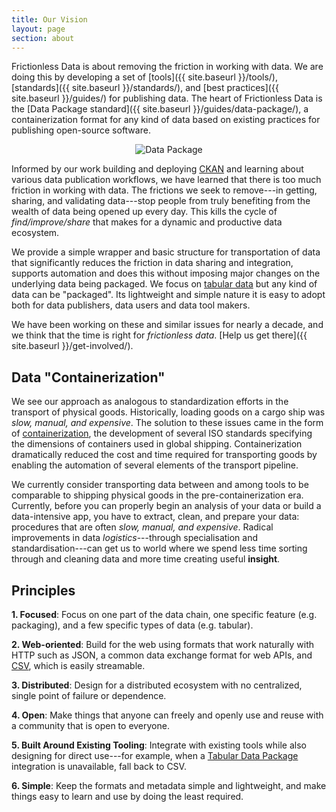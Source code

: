 ```yaml
---
title: Our Vision
layout: page
section: about
---
```


Frictionless Data is about removing the friction in working with data.  We are doing this by developing a set of [tools]({{ site.baseurl }}/tools/), [standards]({{ site.baseurl }}/standards/), and [best practices]({{ site.baseurl }}/guides/) for publishing data.  The heart of Frictionless Data is the [Data Package standard]({{ site.baseurl }}/guides/data-package/), a containerization format for any kind of data based on existing practices for publishing open-source software.

<p style="text-align: center">
<img src="{{ site.baseurl }}/img/data-package-decouple.png" alt="Data Package">
</p>

Informed by our work building and deploying [CKAN](http://ckan.org/) and learning about various data publication workflows, we have learned that there is too much friction in working with data.  The frictions we seek to remove---in getting, sharing, and validating data---stop people from truly benefiting from the wealth of data being opened up every day.  This kills the cycle of *find/improve/share* that makes for a dynamic and productive data ecosystem.

We provide a simple wrapper and basic structure for transportation of data that significantly reduces the friction in data sharing and integration, supports automation and does this without imposing major changes on the underlying data being packaged.  We focus on [tabular data](/guides/tabular-data-package/) but any kind of data can be "packaged". Its lightweight and simple nature it is easy to adopt both for data publishers, data users and data tool makers.

We have been working on these and similar issues for nearly a decade, and we think that the time is right for *frictionless data*.  [Help us get there]({{ site.baseurl }}/get-involved/).

## Data "Containerization"

We see our approach as analogous to standardization efforts in the transport of physical goods.  Historically, loading goods on a cargo ship was *slow, manual, and expensive*.  The solution to these issues came in the form of [containerization](https://en.wikipedia.org/wiki/Containerization), the development of several ISO standards specifying the dimensions of containers used in global shipping.  Containerization dramatically reduced the cost and time required for transporting goods by enabling the automation of several elements of the transport pipeline.

We currently consider transporting data between and among tools to be comparable to shipping physical goods in the pre-containerization era.  Currently, before you can properly begin an analysis of your data or build a data-intensive app, you have to extract, clean, and prepare your data: procedures that are often *slow, manual, and expensive*.  Radical improvements in data *logistics*---through specialisation and standardisation---can get us to world where we spend less time sorting through and cleaning data and more time creating useful **insight**.

## Principles

**1. Focused**: Focus on one part of the data chain, one specific feature (e.g. packaging), and a few specific types of data (e.g. tabular).

**2. Web-oriented**: Build for the web using formats that work naturally with HTTP such as JSON, a common data exchange format for web APIs, and [CSV](/guides/csv/), which is easily streamable.

**3. Distributed**: Design for a distributed ecosystem with no centralized, single point of failure or dependence.

**4. Open**: Make things that anyone can freely and openly use and reuse with a community that is open to everyone.

**5. Built Around Existing Tooling**: Integrate with existing tools while also designing for direct use---for example, when a [Tabular Data Package](/guides/tabular-data-package/) integration is unavailable, fall back to CSV.

**6. Simple**: Keep the formats and metadata simple and lightweight, and make things easy to learn and use by doing the least required.
